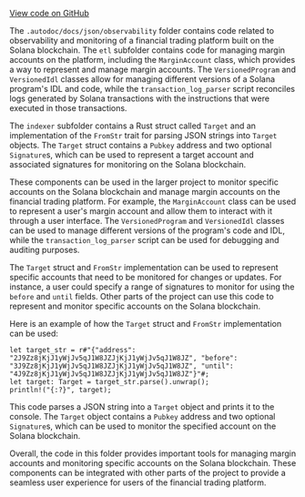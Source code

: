 [View code on GitHub](https://github.com/mrgnlabs/marginfi-v2/.autodoc/docs/json/observability)

The `.autodoc/docs/json/observability` folder contains code related to observability and monitoring of a financial trading platform built on the Solana blockchain. The `etl` subfolder contains code for managing margin accounts on the platform, including the `MarginAccount` class, which provides a way to represent and manage margin accounts. The `VersionedProgram` and `VersionedIdl` classes allow for managing different versions of a Solana program's IDL and code, while the `transaction_log_parser` script reconciles logs generated by Solana transactions with the instructions that were executed in those transactions.

The `indexer` subfolder contains a Rust struct called `Target` and an implementation of the `FromStr` trait for parsing JSON strings into `Target` objects. The `Target` struct contains a `Pubkey` address and two optional `Signature`s, which can be used to represent a target account and associated signatures for monitoring on the Solana blockchain.

These components can be used in the larger project to monitor specific accounts on the Solana blockchain and manage margin accounts on the financial trading platform. For example, the `MarginAccount` class can be used to represent a user's margin account and allow them to interact with it through a user interface. The `VersionedProgram` and `VersionedIdl` classes can be used to manage different versions of the program's code and IDL, while the `transaction_log_parser` script can be used for debugging and auditing purposes.

The `Target` struct and `FromStr` implementation can be used to represent specific accounts that need to be monitored for changes or updates. For instance, a user could specify a range of signatures to monitor for using the `before` and `until` fields. Other parts of the project can use this code to represent and monitor specific accounts on the Solana blockchain.

Here is an example of how the `Target` struct and `FromStr` implementation can be used:

```
let target_str = r#"{"address": "2J9Zz8jKjJ1yWjJv5qJ1W8JZJjKjJ1yWjJv5qJ1W8JZ", "before": "3J9Zz8jKjJ1yWjJv5qJ1W8JZJjKjJ1yWjJv5qJ1W8JZ", "until": "4J9Zz8jKjJ1yWjJv5qJ1W8JZJjKjJ1yWjJv5qJ1W8JZ"}"#;
let target: Target = target_str.parse().unwrap();
println!("{:?}", target);
```

This code parses a JSON string into a `Target` object and prints it to the console. The `Target` object contains a `Pubkey` address and two optional `Signature`s, which can be used to monitor the specified account on the Solana blockchain.

Overall, the code in this folder provides important tools for managing margin accounts and monitoring specific accounts on the Solana blockchain. These components can be integrated with other parts of the project to provide a seamless user experience for users of the financial trading platform.
